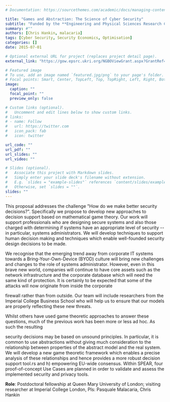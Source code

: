 ```yaml
---
# Documentation: https://sourcethemes.com/academic/docs/managing-content/

title: "Games and Abstraction: The Science of Cyber Security"
subtitle: "Funded by the **Engineering and Physical Sciences Research Council** (EPSRC), the **Government Communications Headquarters** (GCHQ) and the Department for Business, Innovation and Skills (BIS) under the UK's First Academic Research Institute: ``Science of Cyber Security'' (01 January 2013 to 30 June 2016)"
summary: #""
authors: [Chris Hankin, malacaria]
tags: [Cyber Security, Security Economics, Optimisation]
categories: []
date: 2015-07-01

# Optional external URL for project (replaces project detail page).
external_link: "https://gow.epsrc.ukri.org/NGBOViewGrant.aspx?GrantRef=EP/K005790/1"

# Featured image
# To use, add an image named `featured.jpg/png` to your page's folder.
# Focal points: Smart, Center, TopLeft, Top, TopRight, Left, Right, BottomLeft, Bottom, BottomRight.
image:
  caption: ""
  focal_point: ""
  preview_only: false

# Custom links (optional).
#   Uncomment and edit lines below to show custom links.
# links:
# - name: Follow
#   url: https://twitter.com
#   icon_pack: fab
#   icon: twitter

url_code: ""
url_pdf: ""
url_slides: ""
url_video: ""

# Slides (optional).
#   Associate this project with Markdown slides.
#   Simply enter your slide deck's filename without extension.
#   E.g. `slides = "example-slides"` references `content/slides/example-slides.md`.
#   Otherwise, set `slides = ""`.
slides: ""
---
```

This proposal addresses the challenge "How do we make better security decisions?". Specifically we propose to develop new approaches to decision support based on mathematical game theory. Our work will support professionals who are designing secure systems and also those charged with determining if systems have an appropriate level of security -- in particular, systems administrators. We will develop techniques to support human decision making and techniques which enable well-founded security design decisions to be made.

We recognise that the emerging trend away from corporate IT systems towards a Bring-Your-Own-Device (BYOD) culture will bring new challenges and changes to the role of systems administrator. However, even in this brave new world, companies will continue to have core assets such as the network infrastructure and the corporate database which will need the same kind of protection. It is certainly to be expected that some of the attacks will now originate from inside the corporate

firewall rather than from outside. Our team will include researchers from the Imperial College Business School who will help us to ensure that our models are properly reflecting these new threats.

Whilst others have used game theoretic approaches to answer these questions, much of the previous work has been more or less ad hoc. As such the resulting

security decisions may be based on unsound principles. In particular, it is common to use abstractions without giving much consideration to the relationship between properties of the abstract model and the real system. We will develop a new game theoretic framework which enables a precise analysis of these relationships and hence provides a more robust decision support tool.rs and h) empowering EU-wide consensus. Within SPEAR, four proof-of-concept Use Cases are planned in order to validate and assess the implemented security and privacy tools.

**Role**: Postdoctoral fellowship at Queen Mary University of London; visiting researcher at Imperial College London, PIs: Pasquale Malacaria, Chris Hankin
